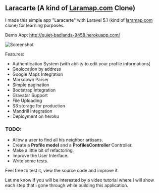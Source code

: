 ## Laracarte (A kind of [Laramap.com](http://laramap.com) Clone)

I made this simple app "Laracarte" with Laravel 5.1 (kind of [laramap.com](http://laramap.com) clone) for learning purposes.

Demo App: http://quiet-badlands-9458.herokuapp.com/

![Screenshot](https://github.com/mercuryseries/laracarte/tree/master/public/img/screenshot.png)

Features:

- Authentication System (with ability to edit your profile informations)
- Geolocation by address
- Google Maps Integration
- Markdown Parser
- Simple pagination
- Bootstrap Integration
- Gravatar Support
- File Uploading
- S3 storage for production
- Mandrill Integration
- Deployment on heroku


### TODO:

- Allow a user to find all his neighbor artisans.
- Create a **Profile model** and a **ProfilesController** Controller.
- Make a little bit of refactoring.
- Improve the User Interface.
- Write some tests.

Feel free to test it, view the source code and improve it.

Let me know if you will be interested by a video tutorial where i will show each step that i gone through while building this application.